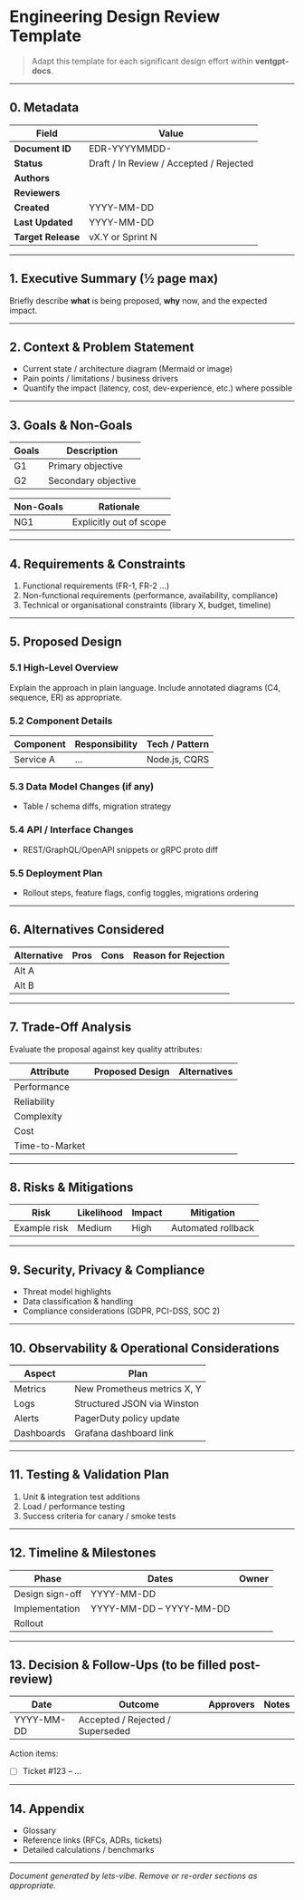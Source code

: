 # Engineering Design Review Template

> Adapt this template for each significant design effort within **ventgpt-docs**.

---

## 0. Metadata

| Field              | Value                                   |
| ------------------ | --------------------------------------- |
| **Document ID**    | EDR-YYYYMMDD-<short-name>               |
| **Status**         | Draft / In Review / Accepted / Rejected |
| **Authors**        |                                         |
| **Reviewers**      |                                         |
| **Created**        | YYYY-MM-DD                              |
| **Last Updated**   | YYYY-MM-DD                              |
| **Target Release** | vX.Y or Sprint N                        |

---

## 1. Executive Summary (½ page max)

Briefly describe **what** is being proposed, **why** now, and the expected impact.

---

## 2. Context & Problem Statement

- Current state / architecture diagram (Mermaid or image)
- Pain points / limitations / business drivers
- Quantify the impact (latency, cost, dev-experience, etc.) where possible

---

## 3. Goals & Non-Goals

| Goals | Description         |
| ----- | ------------------- |
| G1    | Primary objective   |
| G2    | Secondary objective |

| Non-Goals | Rationale               |
| --------- | ----------------------- |
| NG1       | Explicitly out of scope |

---

## 4. Requirements & Constraints

1. Functional requirements (FR-1, FR-2 …)
2. Non-functional requirements (performance, availability, compliance)
3. Technical or organisational constraints (library X, budget, timeline)

---

## 5. Proposed Design

### 5.1 High-Level Overview

Explain the approach in plain language. Include annotated diagrams (C4, sequence, ER) as appropriate.

### 5.2 Component Details

| Component | Responsibility | Tech / Pattern |
| --------- | -------------- | -------------- |
| Service A | …              | Node.js, CQRS  |

### 5.3 Data Model Changes (if any)

- Table / schema diffs, migration strategy

### 5.4 API / Interface Changes

- REST/GraphQL/OpenAPI snippets or gRPC proto diff

### 5.5 Deployment Plan

- Rollout steps, feature flags, config toggles, migrations ordering

---

## 6. Alternatives Considered

| Alternative | Pros | Cons | Reason for Rejection |
| ----------- | ---- | ---- | -------------------- |
| Alt A       |      |      |                      |
| Alt B       |      |      |                      |

---

## 7. Trade-Off Analysis

Evaluate the proposal against key quality attributes:

| Attribute      | Proposed Design | Alternatives |
| -------------- | --------------- | ------------ |
| Performance    |                 |              |
| Reliability    |                 |              |
| Complexity     |                 |              |
| Cost           |                 |              |
| Time-to-Market |                 |              |

---

## 8. Risks & Mitigations

| Risk         | Likelihood | Impact | Mitigation         |
| ------------ | ---------- | ------ | ------------------ |
| Example risk | Medium     | High   | Automated rollback |

---

## 9. Security, Privacy & Compliance

- Threat model highlights
- Data classification & handling
- Compliance considerations (GDPR, PCI-DSS, SOC 2)

---

## 10. Observability & Operational Considerations

| Aspect     | Plan                        |
| ---------- | --------------------------- |
| Metrics    | New Prometheus metrics X, Y |
| Logs       | Structured JSON via Winston |
| Alerts     | PagerDuty policy update     |
| Dashboards | Grafana dashboard link      |

---

## 11. Testing & Validation Plan

1. Unit & integration test additions
2. Load / performance testing
3. Success criteria for canary / smoke tests

---

## 12. Timeline & Milestones

| Phase           | Dates                   | Owner |
| --------------- | ----------------------- | ----- |
| Design sign-off | YYYY-MM-DD              |       |
| Implementation  | YYYY-MM-DD – YYYY-MM-DD |       |
| Rollout         |                         |       |

---

## 13. Decision & Follow-Ups (to be filled post-review)

| Date       | Outcome                          | Approvers | Notes |
| ---------- | -------------------------------- | --------- | ----- |
| YYYY-MM-DD | Accepted / Rejected / Superseded |           |       |

Action items:

- [ ] Ticket #123 – …

---

## 14. Appendix

- Glossary
- Reference links (RFCs, ADRs, tickets)
- Detailed calculations / benchmarks

---

_Document generated by lets-vibe. Remove or re-order sections as appropriate._

